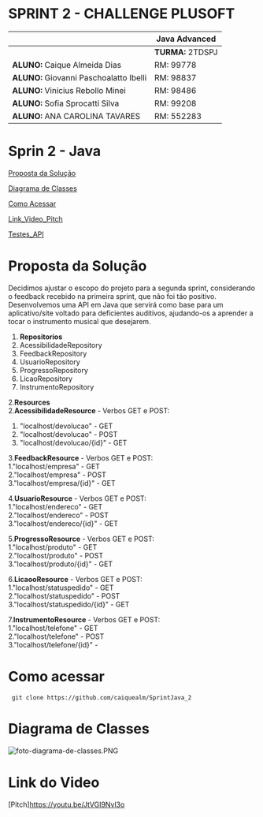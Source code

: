 # SPRINT 2 - CHALLENGE PLUSOFT 

|          | **Java Advanced** |
|------------------------------------------|-------------------|
|| **TURMA:** 2TDSPJ |
| **ALUNO:** Caique Almeida Dias | RM: 99778        |
| **ALUNO:** Giovanni Paschoalatto Ibelli | RM: 98837     |
| **ALUNO:** Vinicius Rebollo Minei | RM: 98486         |
| **ALUNO:** Sofia Sprocatti Silva | RM: 99208        |
| **ALUNO:** ANA CAROLINA TAVARES | RM: 552283       |


# Sprin 2 - Java


[Proposta da Solução ](#_Proposta_da_Solução)

[Diagrama de Classes ](#_Diagrama_de_Classes)

[Como Acessar ](#_Como_Acessar)

[Link_Video_Pitch](#_Link_Video_Pitch)

[Testes_API](#_Testes_API)

<a id="#_Proposta_da_Solução"></a>

# Proposta da Solução

Decidimos ajustar o escopo do projeto para a segunda sprint, considerando o feedback recebido na primeira sprint, que não foi tão positivo.
Desenvolvemos uma API em Java que servirá como base para um aplicativo/site voltado para deficientes auditivos, 
ajudando-os a aprender a tocar o instrumento musical que desejarem.

1. **Repositorios** 
 1. AcessibilidadeRepository
 2. FeedbackRepository
 3. UsuarioRepository
 4. ProgressoRepository
 5. LicaoRepository
 6. InstrumentoRepository
   
 
2.**Resources**  
 2.**AcessibilidadeResource** - Verbos GET e POST:  
  1. "localhost/devolucao" - GET
  2. "localhost/devolucao" - POST
  3. "localhost/devolucao/{id}" - GET

 3.**FeedbackResource** - Verbos GET e POST:  
  1."localhost/empresa" - GET  
  2."localhost/empresa" - POST  
  3."localhost/empresa/{id}" - GET
 
 4.**UsuarioResource** - Verbos GET e POST:  
  1."localhost/endereco" - GET  
  2."localhost/endereco" - POST  
  3."localhost/endereco/{id}" - GET
 
 5.**ProgressoResource** - Verbos GET e POST:  
  1."localhost/produto" - GET  
  2."localhost/produto" - POST  
  3."localhost/produto/{id}" - GET
    
 6.**LicaooResource** - Verbos GET e POST:  
  1."localhost/statuspedido" - GET  
  2."localhost/statuspedido" - POST  
  3."localhost/statuspedido/{id}" - GET
    
 7.**InstrumentoResource** - Verbos GET e POST:  
  1."localhost/telefone" - GET  
  2."localhost/telefone" - POST  
  3."localhost/telefone/{id}" - 


<a id="#_Como_Acessar"></a>

# Como acessar
```shell
 git clone https://github.com/caiquealm/SprintJava_2
```

<a id="_Diagrama_de_Classes"></a>

# Diagrama de Classes
![foto-diagrama-de-classes.PNG](https://github.com/caiquealm/SprintJava_2/assets/103912656/1a9203e1-2600-4ee4-9760-cf7092f9c83e)

<a id="#_Link_Video_Pitch"></a>

# Link do Video
[Pitch]https://youtu.be/JtVGI9Nvl3o

